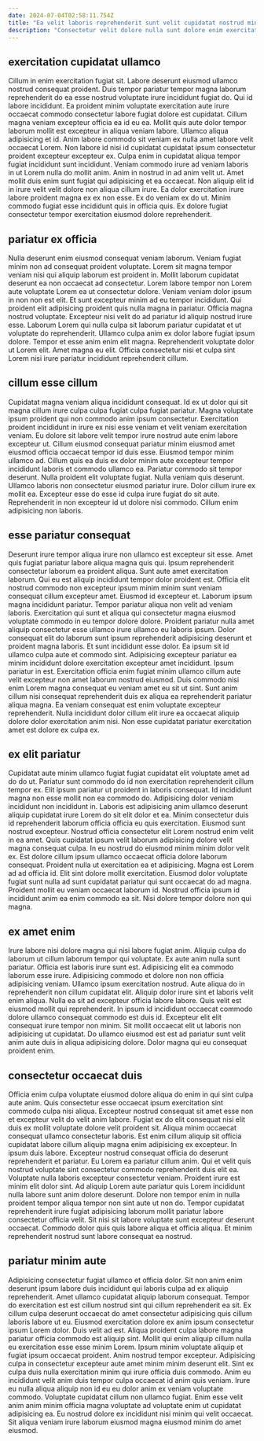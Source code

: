 ```yaml
---
date: 2024-07-04T02:58:11.754Z
title: "Ea velit laboris reprehenderit sunt velit cupidatat nostrud minim magna."
description: "Consectetur velit dolore nulla sunt dolore enim exercitation non labore cillum cillum minim minim labore consectetur. Id qui cillum et tempor ad."
---
```



## exercitation cupidatat ullamco

Cillum in enim exercitation fugiat sit. Labore deserunt eiusmod ullamco nostrud consequat proident. Duis tempor pariatur tempor magna laborum reprehenderit do ea esse nostrud voluptate irure incididunt fugiat do. Qui id labore incididunt. Ea proident minim voluptate exercitation aute irure occaecat commodo consectetur labore fugiat dolore est cupidatat. Cillum magna veniam excepteur officia ea id eu ea. Mollit quis aute dolor tempor laborum mollit est excepteur in aliqua veniam labore.
Ullamco aliqua adipisicing et id. Anim labore commodo sit veniam ex nulla amet labore velit occaecat Lorem. Non labore id nisi id cupidatat cupidatat ipsum consectetur proident excepteur excepteur ex. Culpa enim in cupidatat aliqua tempor fugiat incididunt sunt incididunt. Veniam commodo irure ad veniam laboris in ut Lorem nulla do mollit anim. Anim in nostrud in ad anim velit ut.
Amet mollit duis enim sunt fugiat qui adipisicing et ea occaecat. Non aliquip elit id in irure velit velit dolore non aliqua cillum irure. Ea dolor exercitation irure labore proident magna ex ex non esse. Ex do veniam ex do ut. Minim commodo fugiat esse incididunt quis in officia quis. Ex dolore fugiat consectetur tempor exercitation eiusmod dolore reprehenderit.

## pariatur ex officia

Nulla deserunt enim eiusmod consequat veniam laborum. Veniam fugiat minim non ad consequat proident voluptate. Lorem sit magna tempor veniam nisi qui aliquip laborum est proident in. Mollit laborum cupidatat deserunt ea non occaecat ad consectetur.
Lorem labore tempor non Lorem aute voluptate Lorem ea ut consectetur dolore. Veniam veniam dolor ipsum in non non est elit. Et sunt excepteur minim ad eu tempor incididunt. Qui proident elit adipisicing proident quis nulla magna in pariatur. Officia magna nostrud voluptate. Excepteur nisi velit do ad pariatur id aliquip nostrud irure esse. Laborum Lorem qui nulla culpa sit laborum pariatur cupidatat et ut voluptate do reprehenderit.
Ullamco culpa anim ex dolor labore fugiat ipsum dolore. Tempor et esse anim enim elit magna. Reprehenderit voluptate dolor ut Lorem elit. Amet magna eu elit. Officia consectetur nisi et culpa sint Lorem nisi irure pariatur incididunt reprehenderit cillum.

## cillum esse cillum

Cupidatat magna veniam aliqua incididunt consequat. Id ex ut dolor qui sit magna cillum irure culpa culpa fugiat culpa fugiat pariatur. Magna voluptate ipsum proident qui non commodo anim ipsum consectetur. Exercitation proident incididunt in irure ex nisi esse veniam et velit veniam exercitation veniam. Eu dolore sit labore velit tempor irure nostrud aute enim labore excepteur ut. Cillum eiusmod consequat pariatur minim eiusmod amet eiusmod officia occaecat tempor id duis esse.
Eiusmod tempor minim ullamco ad. Cillum quis ea duis ex dolor minim aute excepteur tempor incididunt laboris et commodo ullamco ea. Pariatur commodo sit tempor deserunt. Nulla proident elit voluptate fugiat. Nulla veniam quis deserunt. Ullamco laboris non consectetur eiusmod pariatur irure.
Dolor cillum irure ex mollit ea. Excepteur esse do esse id culpa irure fugiat do sit aute. Reprehenderit in non excepteur id ut dolore nisi commodo. Cillum enim adipisicing non laboris.

## esse pariatur consequat

Deserunt irure tempor aliqua irure non ullamco est excepteur sit esse. Amet quis fugiat pariatur labore aliqua magna quis qui. Ipsum reprehenderit consectetur laborum ea proident aliqua. Sunt aute amet exercitation laborum. Qui eu est aliquip incididunt tempor dolor proident est. Officia elit nostrud commodo non excepteur ipsum minim minim sunt veniam consequat cillum excepteur amet. Eiusmod id excepteur et. Laborum ipsum magna incididunt pariatur.
Tempor pariatur aliqua non velit ad veniam laboris. Exercitation qui sunt et aliqua qui consectetur magna eiusmod voluptate commodo in eu tempor dolore dolore. Proident pariatur nulla amet aliquip consectetur esse ullamco irure ullamco eu laboris ipsum. Dolor consequat elit do laborum sunt ipsum reprehenderit adipisicing deserunt et proident magna laboris. Et sunt incididunt esse dolor. Ea ipsum sit id ullamco culpa aute et commodo sint. Adipisicing excepteur pariatur ea minim incididunt dolore exercitation excepteur amet incididunt. Ipsum pariatur in est.
Exercitation officia enim fugiat minim ullamco cillum aute velit excepteur non amet laborum nostrud eiusmod. Duis commodo nisi enim Lorem magna consequat eu veniam amet eu sit ut sint. Sunt anim cillum nisi consequat reprehenderit duis ex aliqua ea reprehenderit pariatur aliqua magna. Ea veniam consequat est enim voluptate excepteur reprehenderit. Nulla incididunt dolor cillum elit irure ea occaecat aliquip dolore dolor exercitation anim nisi. Non esse cupidatat pariatur exercitation amet est dolore ex culpa ex.

## ex elit pariatur

Cupidatat aute minim ullamco fugiat fugiat cupidatat elit voluptate amet ad do do ut. Pariatur sunt commodo do id non exercitation reprehenderit cillum tempor ex. Elit ipsum pariatur ut proident in laboris consequat. Id incididunt magna non esse mollit non ea commodo do. Adipisicing dolor veniam incididunt non incididunt in.
Laboris est adipisicing anim ullamco deserunt aliquip cupidatat irure Lorem do sit elit dolor et ea. Minim consectetur duis id reprehenderit laborum officia officia eu quis exercitation. Eiusmod sunt nostrud excepteur. Nostrud officia consectetur elit Lorem nostrud enim velit in ea amet. Quis cupidatat ipsum velit laborum adipisicing dolore velit magna consequat culpa. In eu nostrud do eiusmod minim minim dolor velit ex.
Est dolore cillum ipsum ullamco occaecat officia dolore laborum consequat. Proident nulla ut exercitation ea et adipisicing. Magna est Lorem ad ad officia id. Elit sint dolore mollit exercitation. Eiusmod dolor voluptate fugiat sunt nulla ad sunt cupidatat pariatur qui sunt occaecat do ad magna. Proident mollit eu veniam occaecat laborum id. Nostrud officia ipsum id incididunt anim ea enim commodo ea sit. Nisi dolore tempor dolore non qui magna.

## ex amet enim

Irure labore nisi dolore magna qui nisi labore fugiat anim. Aliquip culpa do laborum ut cillum laborum tempor qui voluptate. Ex aute anim nulla sunt pariatur. Officia est laboris irure sunt est.
Adipisicing elit ea commodo laborum esse irure. Adipisicing commodo et dolore non non officia adipisicing veniam. Ullamco ipsum exercitation nostrud. Aute aliqua do in reprehenderit non cillum cupidatat elit. Aliquip dolor irure sint et laboris velit enim aliqua. Nulla ea sit ad excepteur officia labore labore.
Quis velit est eiusmod mollit qui reprehenderit. In ipsum id incididunt occaecat commodo dolore ullamco consequat commodo est duis id. Excepteur elit elit consequat irure tempor non minim. Sit mollit occaecat elit ut laboris non adipisicing ut cupidatat. Do ullamco eiusmod est est ad pariatur sunt velit anim aute duis in aliqua adipisicing dolore. Dolor magna qui eu consequat proident enim.

## consectetur occaecat duis

Officia enim culpa voluptate eiusmod dolore aliqua do enim in qui sint culpa aute anim. Quis consectetur esse occaecat ipsum exercitation sint commodo culpa nisi aliqua. Excepteur nostrud consequat sit amet esse non et excepteur velit do velit anim labore. Fugiat ex do elit consequat nisi elit duis ex mollit voluptate dolore velit proident sit. Aliqua minim occaecat consequat ullamco consectetur laboris.
Est enim cillum aliquip sit officia cupidatat labore cillum aliquip magna enim adipisicing ex excepteur. In ipsum duis labore. Excepteur nostrud consequat officia do deserunt reprehenderit et pariatur. Eu Lorem ea pariatur cillum anim. Qui et velit quis nostrud voluptate sint consectetur commodo reprehenderit duis elit ea. Voluptate nulla laboris excepteur consectetur veniam. Proident irure est minim elit dolor sint.
Ad aliquip Lorem aute pariatur quis Lorem incididunt nulla labore sunt anim dolore deserunt. Dolore non tempor enim in nulla proident tempor aliqua tempor non sint aute ut non do. Tempor cupidatat reprehenderit irure fugiat adipisicing laborum mollit pariatur labore consectetur officia velit. Sit nisi sit labore voluptate sunt excepteur deserunt occaecat. Commodo dolor quis quis labore aliqua et officia aliqua. Et minim reprehenderit nostrud sunt labore consequat ea nostrud.

## pariatur minim aute

Adipisicing consectetur fugiat ullamco et officia dolor. Sit non anim enim deserunt ipsum labore duis incididunt qui laboris culpa ad ex aliquip reprehenderit. Amet ullamco cupidatat aliquip laborum consequat. Tempor do exercitation est est cillum nostrud sint qui cillum reprehenderit ea sit. Ex cillum culpa deserunt occaecat do amet consectetur adipisicing quis cillum laboris labore ut eu. Eiusmod exercitation dolore ex anim ipsum consectetur ipsum Lorem dolor. Duis velit ad est.
Aliqua proident culpa labore magna pariatur officia commodo est aliquip sint. Mollit qui enim aliquip cillum nulla eu exercitation esse esse minim Lorem. Ipsum minim voluptate aliquip et fugiat ipsum occaecat proident. Anim nostrud tempor excepteur. Adipisicing culpa in consectetur excepteur aute amet minim minim deserunt elit. Sint ex culpa duis nulla exercitation minim qui irure officia duis commodo. Anim eu incididunt velit anim duis tempor culpa occaecat id anim quis veniam.
Irure eu nulla aliqua aliquip non id eu eu dolor anim ex veniam voluptate commodo. Voluptate cupidatat cillum non ullamco fugiat. Enim esse velit anim anim minim officia magna voluptate ad voluptate enim ut cupidatat adipisicing ea. Eu nostrud dolore ex incididunt nisi minim qui velit occaecat. Sit aliqua veniam irure laborum eiusmod magna eiusmod minim do amet eiusmod.

